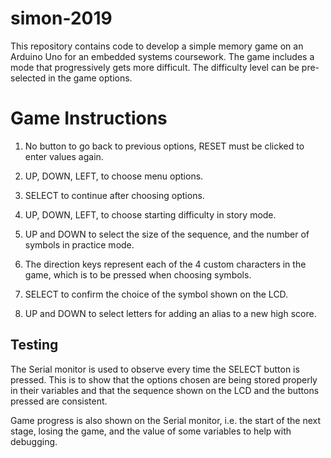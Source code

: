 # simon-2019
This repository contains code to develop a simple memory game on an Arduino Uno for an embedded systems coursework.
The game includes a mode that progressively gets more difficult. The difficulty level can be pre-selected in the game options.


# Game Instructions
1) No button to go back to previous options, RESET must be clicked to enter values again.

2) UP, DOWN, LEFT, to choose menu options.

3) SELECT to continue after choosing options.

4) UP, DOWN, LEFT, to choose starting difficulty in story mode.

5) UP and DOWN to select the size of the sequence, and the number of symbols in practice mode.

6) The direction keys represent each of the 4 custom characters in the game, which is to be pressed when choosing symbols.

7) SELECT to confirm the choice of the symbol shown on the LCD.

8) UP and DOWN to select letters for adding an alias to a new high score.


## Testing
The Serial monitor is used to observe every time the SELECT button is pressed. This is to show that the options chosen are being stored properly in their variables and that the sequence shown on the LCD and the buttons pressed are consistent.

Game progress is also shown on the Serial monitor, i.e. the start of the next stage, losing the game, and the value of some variables to help with debugging.
